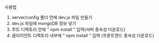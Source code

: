 사용법 

1. server/config 폴더 안에 dev.js 파일 만들기 
2. dev.js 파일에 mongoDB 정보 넣기
3. 루트 디렉토리 안에 " npm install " 입력(서버 종속성 다운로드)
4. 클라이언트 디렉토리 내부에 " npm install " 입력 (프론트엔드 종속성 다운로드)

